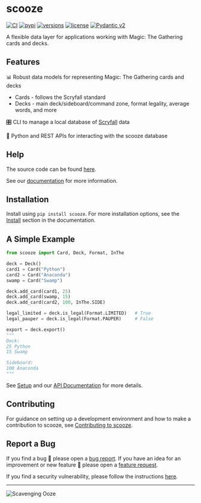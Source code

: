 # scooze

[![CI](https://img.shields.io/github/actions/workflow/status/arcavios/scooze/ci.yml?branch=dev&logo=github&label=CI)](https://github.com/arcavios/scooze/actions?query=event%3Apush+branch%3Adev+workflow%3A%22Continuous+Integration%22)
[![pypi](https://img.shields.io/pypi/v/scooze.svg)](https://pypi.python.org/pypi/scooze)
[![versions](https://img.shields.io/pypi/pyversions/scooze.svg)](https://github.com/arcavios/scooze)
[![license](https://img.shields.io/badge/license-MIT-green)](https://github.com/arcavios/scooze/blob/dev/LICENSE)
[![Pydantic v2](https://img.shields.io/endpoint?url=https://raw.githubusercontent.com/pydantic/pydantic/main/docs/badge/v2.json)](https://pydantic.dev)

A flexible data layer for applications working with Magic: The Gathering cards and decks.

## Features

📊 Robust data models for representing Magic: The Gathering cards and decks

- Cards - follows the Scryfall standard
- Decks - main deck/sideboard/command zone, format legality, average words, and more

🎛️ CLI to manage a local database of [Scryfall](https://scryfall.com/docs/api/bulk-data) data

🐍 Python and REST APIs for interacting with the scooze database

## Help

The source code can be found [here](https://github.com/arcavios/scooze).

See our [documentation](https://scooze.readthedocs.io/en/stable/) for more information.

## Installation

Install using `pip install scooze`. For more installation options, see the [Install](https://scooze.readthedocs.io/en/stable/installation) section in the documentation.

## A Simple Example

``` python
from scooze import Card, Deck, Format, InThe

deck = Deck()
card1 = Card("Python")
card2 = Card("Anaconda")
swamp = Card("Swamp")

deck.add_card(card1, 25)
deck.add_card(swamp, 15)
deck.add_card(card2, 100, InThe.SIDE)

legal_limited = deck.is_legal(Format.LIMITED)   # True
legal_pauper = deck.is_legal(Format.PAUPER)     # False

export = deck.export()
"""
Deck:
25 Python
15 Swamp

Sideboard:
100 Anaconda
"""
```

See [Setup](https://scooze.readthedocs.io/en/stable/setup/) and our [API Documentation](https://scooze.readthedocs.io/en/stable/dataclasses/card/) for more details.

## Contributing

For guidance on setting up a development environment and how to make a contribution to scooze, see [Contributing to scooze](https://scooze.readthedocs.io/en/stable/contributing).

## Report a Bug

If you find a bug 🐛 please open a [bug report](https://github.com/arcavios/scooze/issues/new?assignees=&labels=bug&template=bug_report.md&title=). If you have an idea for an improvement or new feature 🚀 please open a [feature request](https://github.com/arcavios/scooze/issues/new?assignees=&labels=enhancement&template=feature_request.md&title=).

If you find a security vulnerability, please follow the instructions [here](https://github.com/arcavios/scooze/security/policy).

---

![Scavenging Ooze](https://cards.scryfall.io/large/front/4/8/487116ab-b885-406b-aa54-56cb67eb3ca5.jpg?1594737205)

